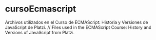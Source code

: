 # cursoEcmascript
Archivos utilizados en el Curso de ECMAScript: Historia y Versiones de JavaScript de Platzi. // Files used in the ECMAScript Course: History and Versions of JavaScript from Platzi.